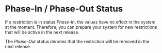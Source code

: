 <!-- copy34426e1f3d62488b8c0ef5c8611d58a8 -->

# Phase-In / Phase-Out Status

If a restriction is in status *Phase-In*, the values have no effect in the system at the moment. Therefore, you can prepare your system for new restrictions that will be active in the next release.

The *Phase-Out* status denotes that the restriction will be removed in the next release.

